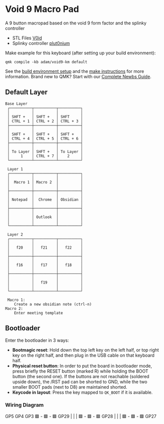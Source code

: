 # Void 9 Macro Pad

A 9 button macropad based on the void 9 form factor and the splinky controller

* STL Files [V0id](https://www.thingiverse.com/thing:4222157)
* Splinky controller [plut0nium](https://github.com/plut0nium/0xB2)

Make example for this keyboard (after setting up your build environment):

    qmk compile -kb adam/void9-km default

See the [build environment setup](https://docs.qmk.fm/#/getting_started_build_tools) and the [make instructions](https://docs.qmk.fm/#/getting_started_make_guide) for more information. Brand new to QMK? Start with our [Complete Newbs Guide](https://docs.qmk.fm/#/newbs).

## Default Layer
```
Base Layer
 ┌──────────┬──────────┬──────────┐
 │          │          │          │
 │ SHFT +   │ SHFT +   │ SHFT     │
 │ CTRL + 1 │ CTRL + 2 │ CTRL + 3 │ 
 ├──────────┼──────────┼──────────┤ 
 │          │          │          │
 │ SHFT +   │ SHFT +   │ SHFT +   │
 │ CTRL + 4 │ CTRL + 5 │ CTRL + 6 │
 ├──────────┼──────────┼──────────┤ 
 │          │          │          │
 │ To Layer │ SHFT +   │ To Layer │
 │     1    │ CTRL + 7 │    2     │ 
 └──────────┴──────────┴──────────┘ 

 Layer 1   
 ┌──────────┬──────────┬──────────┐
 │          │          │          │
 │  Macro 1 │ Macro 2  │          │
 │          │          │          │ 
 ├──────────┼──────────┼──────────┤ 
 │          │          │          │
 │ Notepad  │  Chrome  │ Obsidian │
 │          │          │          │
 ├──────────┼──────────┼──────────┤ 
 │          │          │          │
 │          │ Outlook  │          │
 │          │          │          │ 
 └──────────┴──────────┴──────────┘ 

 Layer 2
 ┌──────────┬──────────┬──────────┐
 │          │          │          │
 │   f20    │   f21    │   f22    │
 │          │          │          │ 
 ├──────────┼──────────┼──────────┤ 
 │          │          │          │
 │   f16    │   f17    │   f18    │
 │          │          │          │
 ├──────────┼──────────┼──────────┤ 
 │          │          │          │
 │          │   f19    │          │
 │          │          │          │ 
 └──────────┴──────────┴──────────┘ 

 Macro 1:
    Create a new obsidian note (ctrl-n)
Macro 2:
    Enter meeting template
```
## Bootloader

Enter the bootloader in 3 ways:

* **Bootmagic reset**: Hold down the top left key on the left half, or top right key on the right half, and then plug in the USB cable on that keyboard half.
* **Physical reset button**: In order to put the board in bootloader mode, press briefly the RESET button (marked R) while holding the BOOT button (the second one). If the buttons are not reachable (soldered upside down), the /RST pad can be shorted to GND, while the two smaller BOOT pads (next to D8) are maintained shorted.
* **Keycode in layout**: Press the key mapped to `QK_BOOT` if it is available.

### Wiring Diagram

GP5  GP4  GP3
🟩 - 🟩 - 🟩 GP29
|    |    |
🟩 - 🟩 - 🟩 GP28
|    |    |
🟩 - 🟩 - 🟩 GP27
